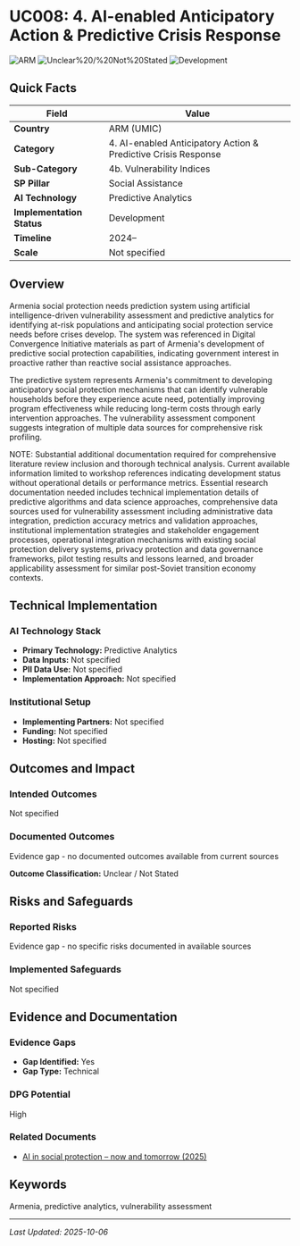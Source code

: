 # UC008: 4. AI-enabled Anticipatory Action & Predictive Crisis Response

![ARM](https://img.shields.io/badge/ARM-green) ![Unclear%20/%20Not%20Stated](https://img.shields.io/badge/Unclear%20/%20Not%20Stated-blue) ![Development](https://img.shields.io/badge/Development-orange)

## Quick Facts

| Field | Value |
|-------|-------|
| **Country** | ARM (UMIC) |
| **Category** | 4. AI-enabled Anticipatory Action & Predictive Crisis Response |
| **Sub-Category** | 4b. Vulnerability Indices |
| **SP Pillar** | Social Assistance |
| **AI Technology** | Predictive Analytics |
| **Implementation Status** | Development |
| **Timeline** | 2024– |
| **Scale** | Not specified |

## Overview

Armenia social protection needs prediction system using artificial intelligence-driven vulnerability assessment and predictive analytics for identifying at-risk populations and anticipating social protection service needs before crises develop. The system was referenced in Digital Convergence Initiative materials as part of Armenia's development of predictive social protection capabilities, indicating government interest in proactive rather than reactive social assistance approaches.

The predictive system represents Armenia's commitment to developing anticipatory social protection mechanisms that can identify vulnerable households before they experience acute need, potentially improving program effectiveness while reducing long-term costs through early intervention approaches. The vulnerability assessment component suggests integration of multiple data sources for comprehensive risk profiling.

NOTE: Substantial additional documentation required for comprehensive literature review inclusion and thorough technical analysis. Current available information limited to workshop references indicating development status without operational details or performance metrics. Essential research documentation needed includes technical implementation details of predictive algorithms and data science approaches, comprehensive data sources used for vulnerability assessment including administrative data integration, prediction accuracy metrics and validation approaches, institutional implementation strategies and stakeholder engagement processes, operational integration mechanisms with existing social protection delivery systems, privacy protection and data governance frameworks, pilot testing results and lessons learned, and broader applicability assessment for similar post-Soviet transition economy contexts.

## Technical Implementation

### AI Technology Stack
- **Primary Technology:** Predictive Analytics
- **Data Inputs:** Not specified
- **PII Data Use:** Not specified
- **Implementation Approach:** Not specified

### Institutional Setup
- **Implementing Partners:** Not specified
- **Funding:** Not specified
- **Hosting:** Not specified

## Outcomes and Impact

### Intended Outcomes
Not specified

### Documented Outcomes
Evidence gap - no documented outcomes available from current sources

**Outcome Classification:** Unclear / Not Stated

## Risks and Safeguards

### Reported Risks
Evidence gap - no specific risks documented in available sources

### Implemented Safeguards
Not specified

## Evidence and Documentation

### Evidence Gaps
- **Gap Identified:** Yes
- **Gap Type:** Technical

### DPG Potential
High


### Related Documents

- [AI in social protection – now and tomorrow (2025)](../../documents/policy-institutional-reports/D003.md)

## Keywords
Armenia, predictive analytics, vulnerability assessment

---
*Last Updated: 2025-10-06*
